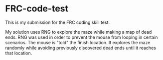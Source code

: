 # FRC-code-test
This is my submission for the FRC coding skill test.

My solution uses RNG to explore the maze while making a map of dead ends. 
RNG was used in order to prevent the mouse from looping in certain scenarios. 
The mouse is "told" the finish location. It explores the maze randomly while avoiding previously discovered dead ends until it reaches that location.
